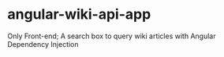 # angular-wiki-api-app

Only Front-end;
A search box to query wiki articles with Angular Dependency Injection 